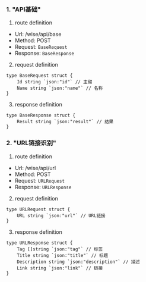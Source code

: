 ### 1. "API基础"

1. route definition

- Url: /wise/api/base
- Method: POST
- Request: `BaseRequest`
- Response: `BaseResponse`

2. request definition



```golang
type BaseRequest struct {
	Id string `json:"id"` // 主键
	Name string `json:"name"` // 名称
}
```


3. response definition



```golang
type BaseResponse struct {
	Result string `json:"result"` // 结果
}
```

### 2. "URL链接识别"

1. route definition

- Url: /wise/api/url
- Method: POST
- Request: `URLRequest`
- Response: `URLResponse`

2. request definition



```golang
type URLRequest struct {
	URL string `json:"url"` // URL链接
}
```


3. response definition



```golang
type URLResponse struct {
	Tag []string `json:"tag"` // 标签
	Title string `json:"title"` // 标题
	Description string `json:"description"` // 描述
	Link string `json:"link"` // 链接
}
```


